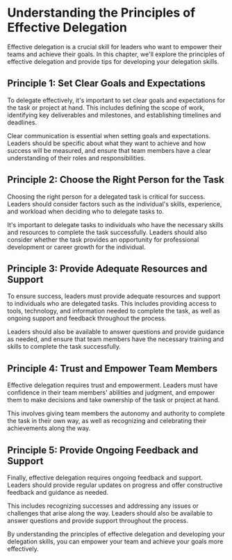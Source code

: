 Understanding the Principles of Effective Delegation
==================================================================================================

Effective delegation is a crucial skill for leaders who want to empower their teams and achieve their goals. In this chapter, we'll explore the principles of effective delegation and provide tips for developing your delegation skills.

Principle 1: Set Clear Goals and Expectations
---------------------------------------------

To delegate effectively, it's important to set clear goals and expectations for the task or project at hand. This includes defining the scope of work, identifying key deliverables and milestones, and establishing timelines and deadlines.

Clear communication is essential when setting goals and expectations. Leaders should be specific about what they want to achieve and how success will be measured, and ensure that team members have a clear understanding of their roles and responsibilities.

Principle 2: Choose the Right Person for the Task
-------------------------------------------------

Choosing the right person for a delegated task is critical for success. Leaders should consider factors such as the individual's skills, experience, and workload when deciding who to delegate tasks to.

It's important to delegate tasks to individuals who have the necessary skills and resources to complete the task successfully. Leaders should also consider whether the task provides an opportunity for professional development or career growth for the individual.

Principle 3: Provide Adequate Resources and Support
---------------------------------------------------

To ensure success, leaders must provide adequate resources and support to individuals who are delegated tasks. This includes providing access to tools, technology, and information needed to complete the task, as well as ongoing support and feedback throughout the process.

Leaders should also be available to answer questions and provide guidance as needed, and ensure that team members have the necessary training and skills to complete the task successfully.

Principle 4: Trust and Empower Team Members
-------------------------------------------

Effective delegation requires trust and empowerment. Leaders must have confidence in their team members' abilities and judgment, and empower them to make decisions and take ownership of the task or project at hand.

This involves giving team members the autonomy and authority to complete the task in their own way, as well as recognizing and celebrating their achievements along the way.

Principle 5: Provide Ongoing Feedback and Support
-------------------------------------------------

Finally, effective delegation requires ongoing feedback and support. Leaders should provide regular updates on progress and offer constructive feedback and guidance as needed.

This includes recognizing successes and addressing any issues or challenges that arise along the way. Leaders should also be available to answer questions and provide support throughout the process.

By understanding the principles of effective delegation and developing your delegation skills, you can empower your team and achieve your goals more effectively.
